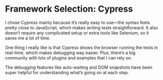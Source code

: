# Framework Selection: Cypress

I chose Cypress mainly because it’s really easy to use—the syntax feels pretty close to JavaScript, which makes writing tests straightforward. It also doesn’t require any complicated setup or extra tools like Selenium, so it saves me a lot of time.

One thing I really like is that Cypress shows the browser running the tests in real-time, which makes debugging way easier. Plus, there’s a big community with lots of plugins and examples that I can rely on.

The debugging features like auto-waiting and DOM snapshots have been super helpful for understanding what’s going on at each step.
